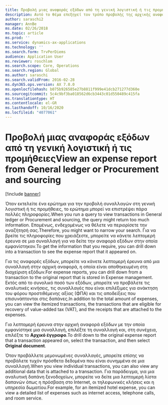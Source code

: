 ```yaml
---
title: Προβολή μιας αναφοράς εξόδων από τη γενική λογιστική ή τις προμήθειες
description: Αυτό το θέμα επεξηγεί τον τρόπο προβολής της αρχικής αναφοράς εξόδων με την οποία εμφανίστηκε μια συναλλαγή.
author: saraschi2
manager: AnnBe
ms.date: 02/26/2018
ms.topic: article
ms.prod: ''
ms.service: dynamics-ax-applications
ms.technology: ''
ms.search.form: TrvPerDiems
audience: Application User
ms.reviewer: roschlom
ms.search.scope: Core, Operations
ms.search.region: Global
ms.author: saraschi
ms.search.validFrom: 2016-02-28
ms.dyn365.ops.version: AX 7.0.0
ms.openlocfilehash: b075b926585e27b8811f999e41dcb271277d360e
ms.sourcegitcommit: 5c4c9bf3ba018562d6cb3443c01d550489c415fa
ms.translationtype: HT
ms.contentlocale: el-GR
ms.lasthandoff: 10/16/2020
ms.locfileid: "4077061"
---
```

# <a name="view-an-expense-report-from-general-ledger-or-procurement-and-sourcing"></a><span data-ttu-id="5e3ef-103">Προβολή μιας αναφοράς εξόδων από τη γενική λογιστική ή τις προμήθειες</span><span class="sxs-lookup"><span data-stu-id="5e3ef-103">View an expense report from General ledger or Procurement and sourcing</span></span>

[!include [banner](../includes/banner.md)]

<span data-ttu-id="5e3ef-104">Όταν εκτελείτε ένα ερώτημα για την προβολή συναλλαγών στη γενική λογιστική ή τις προμήθειες, το ερώτημα μπορεί να επιστρέψει πάρα πολλές πληροφορίες.</span><span class="sxs-lookup"><span data-stu-id="5e3ef-104">When you run a query to view transactions in General ledger or Procurement and sourcing, the query might return too much information.</span></span> <span data-ttu-id="5e3ef-105">Επομένως, ενδεχομένως να θέλετε να περιορίσετε την αναζήτησή σας.</span><span class="sxs-lookup"><span data-stu-id="5e3ef-105">Therefore, you might want to narrow your search.</span></span> <span data-ttu-id="5e3ef-106">Για να βρείτε τις πληροφορίες που χρειάζεστε, μπορείτε να κάνετε λεπτομερή έρευνα σε μια συναλλαγή για να δείτε την αναφορά εξόδων στην οποία εμφανίστηκαν.</span><span class="sxs-lookup"><span data-stu-id="5e3ef-106">To get the information that you require, you can drill down into a transaction to see the expense report that it appeared on.</span></span>

<span data-ttu-id="5e3ef-107">Για τις αναφορές εξόδων, μπορείτε να κάνετε λεπτομερή έρευνα από μια συναλλαγή στην αρχική αναφορά, η οποία είναι αποθηκευμένη στη διαχείριση εξόδων.</span><span class="sxs-lookup"><span data-stu-id="5e3ef-107">For expense reports, you can drill down from a transaction to the original report that is stored in Expense management.</span></span> <span data-ttu-id="5e3ef-108">Εκτός από το συνολικό ποσό των εξόδων, μπορείτε να προβάλετε τις αναλυτικές κινήσεις, τις συναλλαγές που είναι επιλέξιμες για ανάκτηση του φόρου προστιθέμενης αξίας (ΦΠΑ) και τις αποδείξεις που επισυνάπτονται στις δαπάνες.</span><span class="sxs-lookup"><span data-stu-id="5e3ef-108">In addition to the total amount of expenses, you can view the itemized transactions, the transactions that are eligible for recovery of value-added tax (VAT), and the receipts that are attached to the expenses.</span></span>

<span data-ttu-id="5e3ef-109">Για λεπτομερή έρευνα στην αρχική αναφορά εξόδων με την οποία εμφανίστηκε μια συναλλαγή, επιλέξτε τη συναλλαγή και, στη συνέχεια, επιλέξτε το **Αρχικό έγγραφο**.</span><span class="sxs-lookup"><span data-stu-id="5e3ef-109">To drill down to the original expense report that a transaction appeared on, select the transaction, and then select **Original document**.</span></span>

<span data-ttu-id="5e3ef-110">Όταν προβάλλετε μεμονωμένες συναλλαγές, μπορείτε επίσης να προβάλετε τυχόν πρόσθετα δεδομένα που είναι συνημμένα σε μια συναλλαγή.</span><span class="sxs-lookup"><span data-stu-id="5e3ef-110">When you view individual transactions, you can also view any additional data that is attached to a transaction.</span></span> <span data-ttu-id="5e3ef-111">Για παράδειγμα, για μια αναλυτική δαπάνη ξενοδοχείων, μπορείτε να δείτε μια λεπτομερή λίστα δαπανών όπως η πρόσβαση στο Internet, οι τηλεφωνικές κλήσεις και η υπηρεσία δωματίου.</span><span class="sxs-lookup"><span data-stu-id="5e3ef-111">For example, for an itemized hotel expense, you can view a detailed list of expenses such as internet access, telephone calls, and room service.</span></span>
